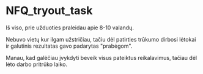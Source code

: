# NFQ_tryout_task

Iš viso, prie užduoties praleidau apie 8-10 valandų. 

Nebuvo vietų kur ilgam užstričiau, tačiu dėl patirties trūkumo dirbosi lėtokai ir galutinis rezultatas gavo padarytas "prabėgom".

Manau, kad galėčiau įvykdyti beveik visus pateiktus reikalavimus, tačiau dėl lėto darbo pritrūko laiko.
